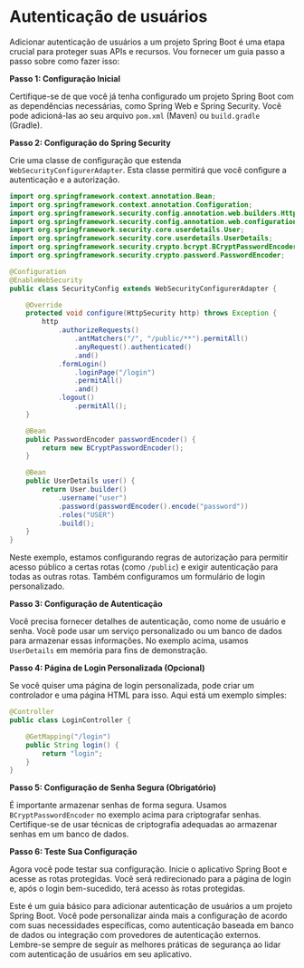 # Autenticação de usuários

Adicionar autenticação de usuários a um projeto Spring Boot é uma etapa crucial para proteger suas APIs e recursos. Vou fornecer um guia passo a passo sobre como fazer isso:

**Passo 1: Configuração Inicial**

Certifique-se de que você já tenha configurado um projeto Spring Boot com as dependências necessárias, como Spring Web e Spring Security. Você pode adicioná-las ao seu arquivo `pom.xml` (Maven) ou `build.gradle` (Gradle).

**Passo 2: Configuração do Spring Security**

Crie uma classe de configuração que estenda `WebSecurityConfigurerAdapter`. Esta classe permitirá que você configure a autenticação e a autorização.

```java
import org.springframework.context.annotation.Bean;
import org.springframework.context.annotation.Configuration;
import org.springframework.security.config.annotation.web.builders.HttpSecurity;
import org.springframework.security.config.annotation.web.configuration.EnableWebSecurity;
import org.springframework.security.core.userdetails.User;
import org.springframework.security.core.userdetails.UserDetails;
import org.springframework.security.crypto.bcrypt.BCryptPasswordEncoder;
import org.springframework.security.crypto.password.PasswordEncoder;

@Configuration
@EnableWebSecurity
public class SecurityConfig extends WebSecurityConfigurerAdapter {

    @Override
    protected void configure(HttpSecurity http) throws Exception {
        http
            .authorizeRequests()
                .antMatchers("/", "/public/**").permitAll()
                .anyRequest().authenticated()
                .and()
            .formLogin()
                .loginPage("/login")
                .permitAll()
                .and()
            .logout()
                .permitAll();
    }

    @Bean
    public PasswordEncoder passwordEncoder() {
        return new BCryptPasswordEncoder();
    }

    @Bean
    public UserDetails user() {
        return User.builder()
            .username("user")
            .password(passwordEncoder().encode("password"))
            .roles("USER")
            .build();
    }
}
```

Neste exemplo, estamos configurando regras de autorização para permitir acesso público a certas rotas (como `/public`) e exigir autenticação para todas as outras rotas. Também configuramos um formulário de login personalizado.

**Passo 3: Configuração de Autenticação**

Você precisa fornecer detalhes de autenticação, como nome de usuário e senha. Você pode usar um serviço personalizado ou um banco de dados para armazenar essas informações. No exemplo acima, usamos `UserDetails` em memória para fins de demonstração.

**Passo 4: Página de Login Personalizada (Opcional)**

Se você quiser uma página de login personalizada, pode criar um controlador e uma página HTML para isso. Aqui está um exemplo simples:

```java
@Controller
public class LoginController {

    @GetMapping("/login")
    public String login() {
        return "login";
    }
}
```

**Passo 5: Configuração de Senha Segura (Obrigatório)**

É importante armazenar senhas de forma segura. Usamos `BCryptPasswordEncoder` no exemplo acima para criptografar senhas. Certifique-se de usar técnicas de criptografia adequadas ao armazenar senhas em um banco de dados.

**Passo 6: Teste Sua Configuração**

Agora você pode testar sua configuração. Inicie o aplicativo Spring Boot e acesse as rotas protegidas. Você será redirecionado para a página de login e, após o login bem-sucedido, terá acesso às rotas protegidas.

Este é um guia básico para adicionar autenticação de usuários a um projeto Spring Boot. Você pode personalizar ainda mais a configuração de acordo com suas necessidades específicas, como autenticação baseada em banco de dados ou integração com provedores de autenticação externos. Lembre-se sempre de seguir as melhores práticas de segurança ao lidar com autenticação de usuários em seu aplicativo.